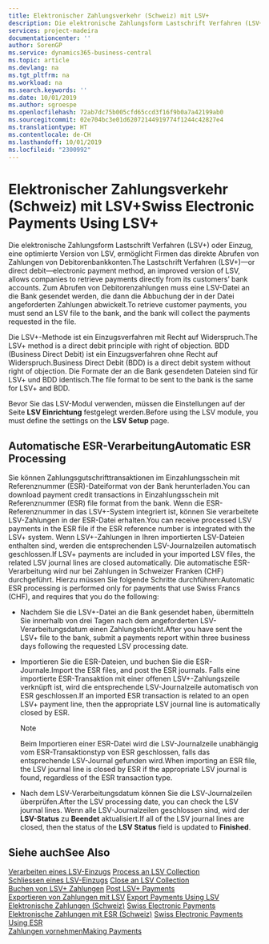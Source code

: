 ```yaml
---
title: Elektronischer Zahlungsverkehr (Schweiz) mit LSV+
description: Die elektronische Zahlungsform Lastschrift Verfahren (LSV+) oder Einzug, eine optimierte Version von LSV, ermöglicht Firmen das direkte Abrufen von Zahlungen von Debitorenbankkonten. Zum Abrufen von Debitorenzahlungen muss eine LSV-Datei an die Bank gesendet werden, die dann die Abbuchung der in der Datei angeforderten Zahlungen abwickelt.
services: project-madeira
documentationcenter: ''
author: SorenGP
ms.service: dynamics365-business-central
ms.topic: article
ms.devlang: na
ms.tgt_pltfrm: na
ms.workload: na
ms.search.keywords: ''
ms.date: 10/01/2019
ms.author: sgroespe
ms.openlocfilehash: 72ab7dc75b005cfd65ccd3f16f9b0a7a42199ab0
ms.sourcegitcommit: 02e704bc3e01d62072144919774f1244c42827e4
ms.translationtype: HT
ms.contentlocale: de-CH
ms.lasthandoff: 10/01/2019
ms.locfileid: "2300992"
---
```

# <a name="swiss-electronic-payments-using-lsv"></a><span data-ttu-id="a8279-104">Elektronischer Zahlungsverkehr (Schweiz) mit LSV+</span><span class="sxs-lookup"><span data-stu-id="a8279-104">Swiss Electronic Payments Using LSV+</span></span>
<span data-ttu-id="a8279-105">Die elektronische Zahlungsform Lastschrift Verfahren (LSV+) oder Einzug, eine optimierte Version von LSV, ermöglicht Firmen das direkte Abrufen von Zahlungen von Debitorenbankkonten.</span><span class="sxs-lookup"><span data-stu-id="a8279-105">The Lastschrift Verfahren (LSV+)—or direct debit—electronic payment method, an improved version of LSV, allows companies to retrieve payments directly from its customers’ bank accounts.</span></span> <span data-ttu-id="a8279-106">Zum Abrufen von Debitorenzahlungen muss eine LSV-Datei an die Bank gesendet werden, die dann die Abbuchung der in der Datei angeforderten Zahlungen abwickelt.</span><span class="sxs-lookup"><span data-stu-id="a8279-106">To retrieve customer payments, you must send an LSV file to the bank, and the bank will collect the payments requested in the file.</span></span>  

<span data-ttu-id="a8279-107">Die LSV+-Methode ist ein Einzugsverfahren mit Recht auf Widerspruch.</span><span class="sxs-lookup"><span data-stu-id="a8279-107">The LSV+ method is a direct debit principle with right of objection.</span></span> <span data-ttu-id="a8279-108">BDD (Business Direct Debit) ist ein Einzugsverfahren ohne Recht auf Widerspruch.</span><span class="sxs-lookup"><span data-stu-id="a8279-108">Business Direct Debit (BDD) is a direct debit system without right of objection.</span></span> <span data-ttu-id="a8279-109">Die Formate der an die Bank gesendeten Dateien sind für LSV+ und BDD identisch.</span><span class="sxs-lookup"><span data-stu-id="a8279-109">The file format to be sent to the bank is the same for LSV+ and BDD.</span></span>  

<span data-ttu-id="a8279-110">Bevor Sie das LSV-Modul verwenden, müssen die Einstellungen auf der Seite **LSV Einrichtung** festgelegt werden.</span><span class="sxs-lookup"><span data-stu-id="a8279-110">Before using the LSV module, you must define the settings on the **LSV Setup** page.</span></span>

## <a name="automatic-esr-processing"></a><span data-ttu-id="a8279-111">Automatische ESR-Verarbeitung</span><span class="sxs-lookup"><span data-stu-id="a8279-111">Automatic ESR Processing</span></span>  
<span data-ttu-id="a8279-112">Sie können Zahlungsgutschrifttransaktionen im Einzahlungsschein mit Referenznummer (ESR)-Dateiformat von der Bank herunterladen.</span><span class="sxs-lookup"><span data-stu-id="a8279-112">You can download payment credit transactions in Einzahlungsschein mit Referenznummer (ESR) file format from the bank.</span></span> <span data-ttu-id="a8279-113">Wenn die ESR-Referenznummer in das LSV+-System integriert ist, können Sie verarbeitete LSV-Zahlungen in der ESR-Datei erhalten.</span><span class="sxs-lookup"><span data-stu-id="a8279-113">You can receive processed LSV payments in the ESR file if the ESR reference number is integrated with the LSV+ system.</span></span> <span data-ttu-id="a8279-114">Wenn LSV+-Zahlungen in Ihren importierten LSV-Dateien enthalten sind, werden die entsprechenden LSV-Journalzeilen automatisch geschlossen.</span><span class="sxs-lookup"><span data-stu-id="a8279-114">If LSV+ payments are included in your imported LSV files, the related LSV journal lines are closed automatically.</span></span> <span data-ttu-id="a8279-115">Die automatische ESR-Verarbeitung wird nur bei Zahlungen in Schweizer Franken (CHF) durchgeführt. Hierzu müssen Sie folgende Schritte durchführen:</span><span class="sxs-lookup"><span data-stu-id="a8279-115">Automatic ESR processing is performed only for payments that use Swiss Francs (CHF), and requires that you do the following:</span></span>  

- <span data-ttu-id="a8279-116">Nachdem Sie die LSV+-Datei an die Bank gesendet haben, übermitteln Sie innerhalb von drei Tagen nach dem angeforderten LSV-Verarbeitungsdatum einen Zahlungsbericht.</span><span class="sxs-lookup"><span data-stu-id="a8279-116">After you have sent the LSV+ file to the bank, submit a payments report within three business days following the requested LSV processing date.</span></span>  

- <span data-ttu-id="a8279-117">Importieren Sie die ESR-Dateien, und buchen Sie die ESR-Journale.</span><span class="sxs-lookup"><span data-stu-id="a8279-117">Import the ESR files, and post the ESR journals.</span></span> <span data-ttu-id="a8279-118">Falls eine importierte ESR-Transaktion mit einer offenen LSV+-Zahlungszeile verknüpft ist, wird die entsprechende LSV-Journalzeile automatisch von ESR geschlossen.</span><span class="sxs-lookup"><span data-stu-id="a8279-118">If an imported ESR transaction is related to an open LSV+ payment line, then the appropriate LSV journal line is automatically closed by ESR.</span></span>  

    > [!NOTE]  
    >  <span data-ttu-id="a8279-119">Beim Importieren einer ESR-Datei wird die LSV-Journalzeile unabhängig vom ESR-Transaktionstyp von ESR geschlossen, falls das entsprechende LSV-Journal gefunden wird.</span><span class="sxs-lookup"><span data-stu-id="a8279-119">When importing an ESR file, the LSV journal line is closed by ESR if the appropriate LSV journal is found, regardless of the ESR transaction type.</span></span>  

- <span data-ttu-id="a8279-120">Nach dem LSV-Verarbeitungsdatum können Sie die LSV-Journalzeilen überprüfen.</span><span class="sxs-lookup"><span data-stu-id="a8279-120">After the LSV processing date, you can check the LSV journal lines.</span></span> <span data-ttu-id="a8279-121">Wenn alle LSV-Journalzeilen geschlossen sind, wird der **LSV-Status** zu **Beendet** aktualisiert.</span><span class="sxs-lookup"><span data-stu-id="a8279-121">If all of the LSV journal lines are closed, then the status of the **LSV Status** field is updated to  **Finished**.</span></span>  

## <a name="see-also"></a><span data-ttu-id="a8279-122">Siehe auch</span><span class="sxs-lookup"><span data-stu-id="a8279-122">See Also</span></span>  
 <span data-ttu-id="a8279-123">[Verarbeiten eines LSV-Einzugs](how-to-process-an-lsv-collection.md) </span><span class="sxs-lookup"><span data-stu-id="a8279-123">[Process an LSV Collection](how-to-process-an-lsv-collection.md) </span></span>  
 <span data-ttu-id="a8279-124">[Schliessen eines LSV-Einzugs](how-to-close-an-lsv-collection.md) </span><span class="sxs-lookup"><span data-stu-id="a8279-124">[Close an LSV Collection](how-to-close-an-lsv-collection.md) </span></span>  
 <span data-ttu-id="a8279-125">[Buchen von LSV+ Zahlungen](how-to-post-lsv-payments.md) </span><span class="sxs-lookup"><span data-stu-id="a8279-125">[Post LSV+ Payments](how-to-post-lsv-payments.md) </span></span>  
 <span data-ttu-id="a8279-126">[Exportieren von Zahlungen mit LSV](how-to-export-payments-using-lsv.md) </span><span class="sxs-lookup"><span data-stu-id="a8279-126">[Export Payments Using LSV](how-to-export-payments-using-lsv.md) </span></span>  
 <span data-ttu-id="a8279-127">[Elektronische Zahlungen (Schweiz)](swiss-electronic-payments.md) </span><span class="sxs-lookup"><span data-stu-id="a8279-127">[Swiss Electronic Payments](swiss-electronic-payments.md) </span></span>  
 <span data-ttu-id="a8279-128">[Elektronische Zahlungen mit ESR (Schweiz)](swiss-electronic-payments-using-esr.md) </span><span class="sxs-lookup"><span data-stu-id="a8279-128">[Swiss Electronic Payments Using ESR](swiss-electronic-payments-using-esr.md) </span></span>  
 [<span data-ttu-id="a8279-129">Zahlungen vornehmen</span><span class="sxs-lookup"><span data-stu-id="a8279-129">Making Payments</span></span>](../../payables-make-payments.md)
